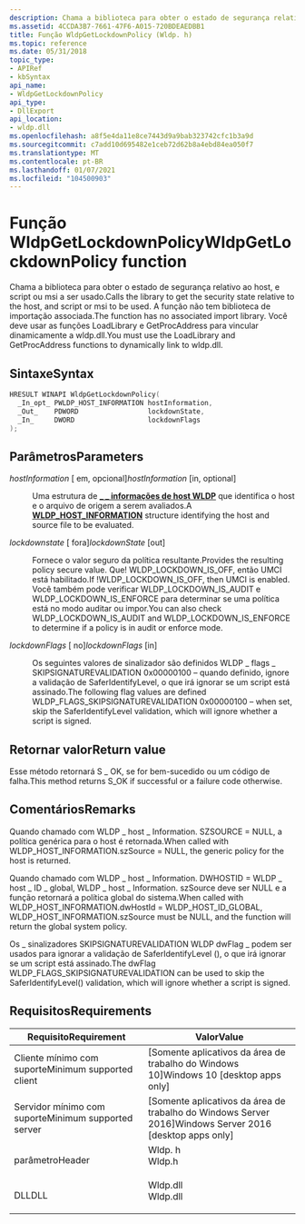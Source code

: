 ```yaml
---
description: Chama a biblioteca para obter o estado de segurança relativo ao host, e script ou msi a ser usado.
ms.assetid: 4CCDA3B7-7661-47F6-A015-720BDEAEDBB1
title: Função WldpGetLockdownPolicy (Wldp. h)
ms.topic: reference
ms.date: 05/31/2018
topic_type:
- APIRef
- kbSyntax
api_name:
- WldpGetLockdownPolicy
api_type:
- DllExport
api_location:
- wldp.dll
ms.openlocfilehash: a8f5e4da11e8ce7443d9a9bab323742cfc1b3a9d
ms.sourcegitcommit: c7add10d695482e1ceb72d62b8a4ebd84ea050f7
ms.translationtype: MT
ms.contentlocale: pt-BR
ms.lasthandoff: 01/07/2021
ms.locfileid: "104500903"
---
```

# <a name="wldpgetlockdownpolicy-function"></a><span data-ttu-id="fea08-103">Função WldpGetLockdownPolicy</span><span class="sxs-lookup"><span data-stu-id="fea08-103">WldpGetLockdownPolicy function</span></span>

<span data-ttu-id="fea08-104">Chama a biblioteca para obter o estado de segurança relativo ao host, e script ou msi a ser usado.</span><span class="sxs-lookup"><span data-stu-id="fea08-104">Calls the library to get the security state relative to the host, and script or msi to be used.</span></span> <span data-ttu-id="fea08-105">A função não tem biblioteca de importação associada.</span><span class="sxs-lookup"><span data-stu-id="fea08-105">The function has no associated import library.</span></span> <span data-ttu-id="fea08-106">Você deve usar as funções LoadLibrary e GetProcAddress para vincular dinamicamente a wldp.dll.</span><span class="sxs-lookup"><span data-stu-id="fea08-106">You must use the LoadLibrary and GetProcAddress functions to dynamically link to wldp.dll.</span></span>

## <a name="syntax"></a><span data-ttu-id="fea08-107">Sintaxe</span><span class="sxs-lookup"><span data-stu-id="fea08-107">Syntax</span></span>


```C++
HRESULT WINAPI WldpGetLockdownPolicy(
  _In_opt_ PWLDP_HOST_INFORMATION hostInformation,
  _Out_    PDWORD                 lockdownState,
  _In_     DWORD                  lockdownFlags
);
```



## <a name="parameters"></a><span data-ttu-id="fea08-108">Parâmetros</span><span class="sxs-lookup"><span data-stu-id="fea08-108">Parameters</span></span>

<dl> <dt>

<span data-ttu-id="fea08-109">*hostInformation* \[ em, opcional\]</span><span class="sxs-lookup"><span data-stu-id="fea08-109">*hostInformation* \[in, optional\]</span></span>
</dt> <dd>

<span data-ttu-id="fea08-110">Uma estrutura de [**\_ \_ informações de host WLDP**](wldp-host-information.md) que identifica o host e o arquivo de origem a serem avaliados.</span><span class="sxs-lookup"><span data-stu-id="fea08-110">A [**WLDP\_HOST\_INFORMATION**](wldp-host-information.md) structure identifying the host and source file to be evaluated.</span></span>

</dd> <dt>

<span data-ttu-id="fea08-111">*lockdownstate* \[ fora\]</span><span class="sxs-lookup"><span data-stu-id="fea08-111">*lockdownState* \[out\]</span></span>
</dt> <dd>

<span data-ttu-id="fea08-112">Fornece o valor seguro da política resultante.</span><span class="sxs-lookup"><span data-stu-id="fea08-112">Provides the resulting policy secure value.</span></span> <span data-ttu-id="fea08-113">Que! WLDP_LOCKDOWN_IS_OFF, então UMCI está habilitado.</span><span class="sxs-lookup"><span data-stu-id="fea08-113">If !WLDP_LOCKDOWN_IS_OFF, then UMCI is enabled.</span></span> <span data-ttu-id="fea08-114">Você também pode verificar WLDP_LOCKDOWN_IS_AUDIT e WLDP_LOCKDOWN_IS_ENFORCE para determinar se uma política está no modo auditar ou impor.</span><span class="sxs-lookup"><span data-stu-id="fea08-114">You can also check WLDP_LOCKDOWN_IS_AUDIT and WLDP_LOCKDOWN_IS_ENFORCE to determine if a policy is in audit or enforce mode.</span></span>
</dd> <dt>

<span data-ttu-id="fea08-115">*lockdownFlags* \[ no\]</span><span class="sxs-lookup"><span data-stu-id="fea08-115">*lockdownFlags* \[in\]</span></span>
</dt> <dd>

<span data-ttu-id="fea08-116">Os seguintes valores de sinalizador são definidos WLDP \_ flags \_ SKIPSIGNATUREVALIDATION 0x00000100 – quando definido, ignore a validação de SaferIdentifyLevel, o que irá ignorar se um script está assinado.</span><span class="sxs-lookup"><span data-stu-id="fea08-116">The following flag values are defined WLDP\_FLAGS\_SKIPSIGNATUREVALIDATION 0x00000100 – when set, skip the SaferIdentifyLevel validation, which will ignore whether a script is signed.</span></span>

</dd> </dl>

## <a name="return-value"></a><span data-ttu-id="fea08-117">Retornar valor</span><span class="sxs-lookup"><span data-stu-id="fea08-117">Return value</span></span>

<span data-ttu-id="fea08-118">Esse método retornará S \_ OK, se for bem-sucedido ou um código de falha.</span><span class="sxs-lookup"><span data-stu-id="fea08-118">This method returns S\_OK if successful or a failure code otherwise.</span></span>

## <a name="remarks"></a><span data-ttu-id="fea08-119">Comentários</span><span class="sxs-lookup"><span data-stu-id="fea08-119">Remarks</span></span>

<span data-ttu-id="fea08-120">Quando chamado com WLDP \_ host \_ Information. SZSOURCE = NULL, a política genérica para o host é retornada.</span><span class="sxs-lookup"><span data-stu-id="fea08-120">When called with WLDP\_HOST\_INFORMATION.szSource = NULL, the generic policy for the host is returned.</span></span>

<span data-ttu-id="fea08-121">Quando chamado com WLDP \_ host \_ Information. DWHOSTID = WLDP \_ host \_ ID \_ global, WLDP \_ host \_ Information. szSource deve ser NULL e a função retornará a política global do sistema.</span><span class="sxs-lookup"><span data-stu-id="fea08-121">When called with WLDP\_HOST\_INFORMATION.dwHostId = WLDP\_HOST\_ID\_GLOBAL, WLDP\_HOST\_INFORMATION.szSource must be NULL, and the function will return the global system policy.</span></span>

<span data-ttu-id="fea08-122">Os \_ sinalizadores SKIPSIGNATUREVALIDATION WLDP dwFlag \_ podem ser usados para ignorar a validação de SaferIdentifyLevel (), o que irá ignorar se um script está assinado.</span><span class="sxs-lookup"><span data-stu-id="fea08-122">The dwFlag WLDP\_FLAGS\_SKIPSIGNATUREVALIDATION can be used to skip the SaferIdentifyLevel() validation, which will ignore whether a script is signed.</span></span>

## <a name="requirements"></a><span data-ttu-id="fea08-123">Requisitos</span><span class="sxs-lookup"><span data-stu-id="fea08-123">Requirements</span></span>



| <span data-ttu-id="fea08-124">Requisito</span><span class="sxs-lookup"><span data-stu-id="fea08-124">Requirement</span></span> | <span data-ttu-id="fea08-125">Valor</span><span class="sxs-lookup"><span data-stu-id="fea08-125">Value</span></span> |
|-------------------------------------|-------------------------------------------------------------------------------------|
| <span data-ttu-id="fea08-126">Cliente mínimo com suporte</span><span class="sxs-lookup"><span data-stu-id="fea08-126">Minimum supported client</span></span><br/> | <span data-ttu-id="fea08-127">\[Somente aplicativos da área de trabalho do Windows 10\]</span><span class="sxs-lookup"><span data-stu-id="fea08-127">Windows 10 \[desktop apps only\]</span></span><br/>                                         |
| <span data-ttu-id="fea08-128">Servidor mínimo com suporte</span><span class="sxs-lookup"><span data-stu-id="fea08-128">Minimum supported server</span></span><br/> | <span data-ttu-id="fea08-129">\[Somente aplicativos da área de trabalho do Windows Server 2016\]</span><span class="sxs-lookup"><span data-stu-id="fea08-129">Windows Server 2016 \[desktop apps only\]</span></span><br/>                                |
| <span data-ttu-id="fea08-130">parâmetro</span><span class="sxs-lookup"><span data-stu-id="fea08-130">Header</span></span><br/>                   | <dl> <span data-ttu-id="fea08-131"><dt>Wldp. h</dt></span><span class="sxs-lookup"><span data-stu-id="fea08-131"><dt>Wldp.h</dt></span></span> </dl>   |
| <span data-ttu-id="fea08-132">DLL</span><span class="sxs-lookup"><span data-stu-id="fea08-132">DLL</span></span><br/>                      | <dl> <span data-ttu-id="fea08-133"><dt>Wldp.dll</dt></span><span class="sxs-lookup"><span data-stu-id="fea08-133"><dt>Wldp.dll</dt></span></span> </dl> |



 

 




